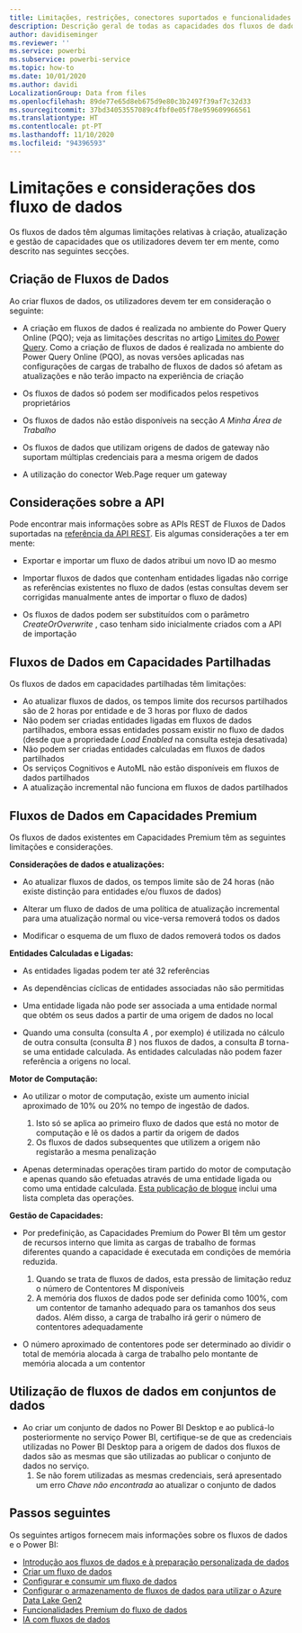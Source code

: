 ```yaml
---
title: Limitações, restrições, conectores suportados e funcionalidades dos fluxos de dados
description: Descrição geral de todas as capacidades dos fluxos de dados
author: davidiseminger
ms.reviewer: ''
ms.service: powerbi
ms.subservice: powerbi-service
ms.topic: how-to
ms.date: 10/01/2020
ms.author: davidi
LocalizationGroup: Data from files
ms.openlocfilehash: 89de77e65d8eb675d9e80c3b2497f39af7c32d33
ms.sourcegitcommit: 37bd34053557089c4fbf0e05f78e959609966561
ms.translationtype: HT
ms.contentlocale: pt-PT
ms.lasthandoff: 11/10/2020
ms.locfileid: "94396593"
---
```

# <a name="dataflows-limitations-and-considerations"></a>Limitações e considerações dos fluxo de dados

Os fluxos de dados têm algumas limitações relativas à criação, atualização e gestão de capacidades que os utilizadores devem ter em mente, como descrito nas seguintes secções.

## <a name="dataflow-authoring"></a>Criação de Fluxos de Dados

Ao criar fluxos de dados, os utilizadores devem ter em consideração o seguinte:

* A criação em fluxos de dados é realizada no ambiente do Power Query Online (PQO); veja as limitações descritas no artigo [Limites do Power Query](/power-query/power-query-online-limits).
Como a criação de fluxos de dados é realizada no ambiente do Power Query Online (PQO), as novas versões aplicadas nas configurações de cargas de trabalho de fluxos de dados só afetam as atualizações e não terão impacto na experiência de criação

* Os fluxos de dados só podem ser modificados pelos respetivos proprietários

* Os fluxos de dados não estão disponíveis na secção *A Minha Área de Trabalho*

* Os fluxos de dados que utilizam origens de dados de gateway não suportam múltiplas credenciais para a mesma origem de dados

* A utilização do conector Web.Page requer um gateway

## <a name="api-considerations"></a>Considerações sobre a API

Pode encontrar mais informações sobre as APIs REST de Fluxos de Dados suportadas na [referência da API REST](/rest/api/power-bi/dataflows). Eis algumas considerações a ter em mente:

* Exportar e importar um fluxo de dados atribui um novo ID ao mesmo

* Importar fluxos de dados que contenham entidades ligadas não corrige as referências existentes no fluxo de dados (estas consultas devem ser corrigidas manualmente antes de importar o fluxo de dados)

* Os fluxos de dados podem ser substituídos com o parâmetro *CreateOrOverwrite* , caso tenham sido inicialmente criados com a API de importação

## <a name="dataflows-in-shared"></a>Fluxos de Dados em Capacidades Partilhadas

Os fluxos de dados em capacidades partilhadas têm limitações:

* Ao atualizar fluxos de dados, os tempos limite dos recursos partilhados são de 2 horas por entidade e de 3 horas por fluxo de dados
* Não podem ser criadas entidades ligadas em fluxos de dados partilhados, embora essas entidades possam existir no fluxo de dados (desde que a propriedade *Load Enabled* na consulta esteja desativada)
* Não podem ser criadas entidades calculadas em fluxos de dados partilhados
* Os serviços Cognitivos e AutoML não estão disponíveis em fluxos de dados partilhados
* A atualização incremental não funciona em fluxos de dados partilhados

## <a name="dataflows-in-premium"></a>Fluxos de Dados em Capacidades Premium

Os fluxos de dados existentes em Capacidades Premium têm as seguintes limitações e considerações.

**Considerações de dados e atualizações:**

* Ao atualizar fluxos de dados, os tempos limite são de 24 horas (não existe distinção para entidades e/ou fluxos de dados)

* Alterar um fluxo de dados de uma política de atualização incremental para uma atualização normal ou vice-versa removerá todos os dados

* Modificar o esquema de um fluxo de dados removerá todos os dados

**Entidades Calculadas e Ligadas:**

* As entidades ligadas podem ter até 32 referências

* As dependências cíclicas de entidades associadas não são permitidas

* Uma entidade ligada não pode ser associada a uma entidade normal que obtém os seus dados a partir de uma origem de dados no local

* Quando uma consulta (consulta *A* , por exemplo) é utilizada no cálculo de outra consulta (consulta *B* ) nos fluxos de dados, a consulta *B* torna-se uma entidade calculada. As entidades calculadas não podem fazer referência a origens no local.


**Motor de Computação:**

* Ao utilizar o motor de computação, existe um aumento inicial aproximado de 10% ou 20% no tempo de ingestão de dados.

  1. Isto só se aplica ao primeiro fluxo de dados que está no motor de computação e lê os dados a partir da origem de dados
  2. Os fluxos de dados subsequentes que utilizem a origem não registarão a mesma penalização

* Apenas determinadas operações tiram partido do motor de computação e apenas quando são efetuadas através de uma entidade ligada ou como uma entidade calculada. [Esta publicação de blogue](http://petcu40.blogspot.com/2019/06/m-folding-in-enhanced-engine-of-power.html) inclui uma lista completa das operações.


**Gestão de Capacidades:**

* Por predefinição, as Capacidades Premium do Power BI têm um gestor de recursos interno que limita as cargas de trabalho de formas diferentes quando a capacidade é executada em condições de memória reduzida.

  1. Quando se trata de fluxos de dados, esta pressão de limitação reduz o número de Contentores M disponíveis
  2. A memória dos fluxos de dados pode ser definida como 100%, com um contentor de tamanho adequado para os tamanhos dos seus dados. Além disso, a carga de trabalho irá gerir o número de contentores adequadamente

* O número aproximado de contentores pode ser determinado ao dividir o total de memória alocada à carga de trabalho pelo montante de memória alocada a um contentor

## <a name="dataflow-usage-in-datasets"></a>Utilização de fluxos de dados em conjuntos de dados

* Ao criar um conjunto de dados no Power BI Desktop e ao publicá-lo posteriormente no serviço Power BI, certifique-se de que as credenciais utilizadas no Power BI Desktop para a origem de dados dos fluxos de dados são as mesmas que são utilizadas ao publicar o conjunto de dados no serviço.
  1. Se não forem utilizadas as mesmas credenciais, será apresentado um erro *Chave não encontrada* ao atualizar o conjunto de dados

## <a name="next-steps"></a>Passos seguintes
Os seguintes artigos fornecem mais informações sobre os fluxos de dados e o Power BI:

* [Introdução aos fluxos de dados e à preparação personalizada de dados](dataflows-introduction-self-service.md)
* [Criar um fluxo de dados](dataflows-create.md)
* [Configurar e consumir um fluxo de dados](dataflows-configure-consume.md)
* [Configurar o armazenamento de fluxos de dados para utilizar o Azure Data Lake Gen2](dataflows-azure-data-lake-storage-integration.md)
* [Funcionalidades Premium do fluxo de dados](dataflows-premium-features.md)
* [IA com fluxos de dados](dataflows-machine-learning-integration.md)